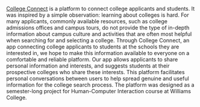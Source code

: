 [College Connect](https://dylan-martin.github.io/college_connect/) is a platform to connect college applicants and students.  It was inspired by a simple observation: learning about colleges is hard. For many applicants, commonly available resources, such as college admissions offices and campus tours, do not provide the type of in-depth information about campus culture and activities that are often most helpful when searching for and selecting a college. Through College Connect, an app connecting college applicants to students at the schools they are interested in, we hope to make this information available to everyone on a comfortable and reliable platform. Our app allows applicants to share personal information and interests, and suggests students at their prospective colleges who share these interests. This platform facilitates personal conversations between users to help spread genuine and useful information for the college search process. The platform was designed as a semester-long project for Human-Computer Interaction course at Williams College.
